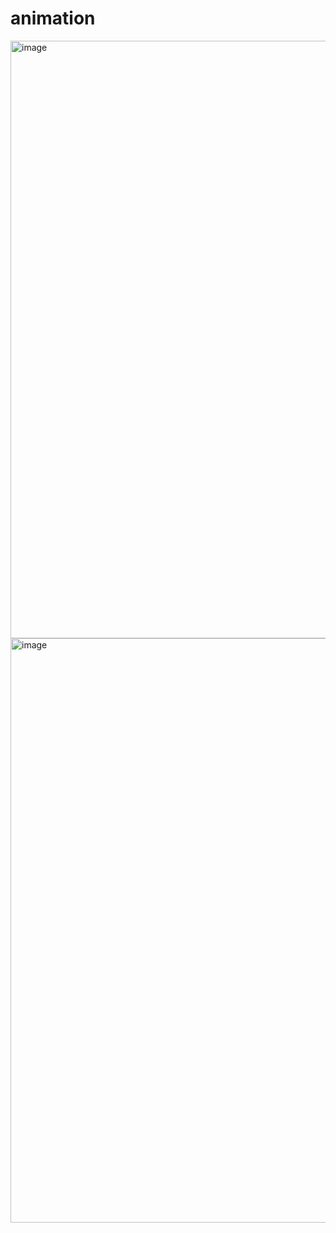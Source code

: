 # animation

<img width="956" alt="image" src="https://github.com/thehummingmoon/animation/assets/100294989/1ea5f2ac-e54a-404b-a5f7-69f67cd7113b">

<img width="935" alt="image" src="https://github.com/thehummingmoon/animation/assets/100294989/0589688f-4727-4f57-9bea-369994ff67eb">
